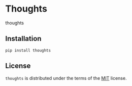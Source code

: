 # Thoughts

thoughts

## Installation

```console
pip install thoughts
```

## License

`thoughts` is distributed under the terms of the [MIT](https://spdx.org/licenses/MIT.html) license.
